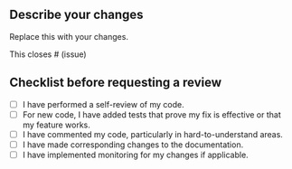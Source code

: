 ## Describe your changes

Replace this with your changes.

This closes # (issue)

## Checklist before requesting a review

- [ ] I have performed a self-review of my code.
- [ ] For new code, I have added tests that prove my fix is effective or that my feature works.
- [ ] I have commented my code, particularly in hard-to-understand areas.
- [ ] I have made corresponding changes to the documentation.
- [ ] I have implemented monitoring for my changes if applicable.